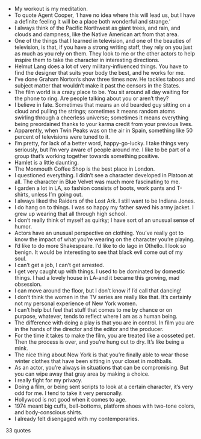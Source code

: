  - My workout is my meditation.
 - To quote Agent Cooper, ‘I have no idea where this will lead us, but I have a definite feeling it will be a place both wonderful and strange.’
 - I always think of the Pacific Northwest as giant trees, and rain, and clouds and dampness, like the Native American art from that area.
 - One of the things that I learned in television, and one of the beauties of television, is that, if you have a strong writing staff, they rely on you just as much as you rely on them. They look to me or the other actors to help inspire them to take the character in interesting directions.
 - Helmut Lang does a lot of very military-influenced things. You have to find the designer that suits your body the best, and he works for me.
 - I’ve done Graham Norton’s show three times now. He tackles taboos and subject matter that wouldn’t make it past the censors in the States.
 - The film world is a crazy place to be. You sit around all day waiting for the phone to ring. Are people talking about you or aren’t they?
 - I believe in fate. Sometimes that means an old bearded guy sitting on a cloud and pulling the strings; sometimes it means random atoms swirling through a cheerless universe; sometimes it means everything being preordained thanks to your karma credit from your previous lives.
 - Apparently, when Twin Peaks was on the air in Spain, something like 50 percent of televisions were tuned to it.
 - I’m pretty, for lack of a better word, happy-go-lucky. I take things very seriously, but I’m very aware of people around me. I like to be part of a group that’s working together towards something positive.
 - Hamlet is a little daunting.
 - The Monmouth Coffee Shop is the best place in London.
 - I questioned everything. I didn’t see a character developed in Platoon at all. The character in Blue Velvet was much more fascinating to me.
 - I garden a lot in LA, so fashion consists of boots, work pants and T-shirts, unless I’m going out.
 - I always liked the Raiders of the Lost Ark. I still want to be Indiana Jones.
 - I do hang on to things. I was so happy my father saved his army jacket. I grew up wearing that all through high school.
 - I don’t really think of myself as quirky; I have sort of an unusual sense of humor.
 - Actors have an unusual perspective on clothing. You’ve really got to know the impact of what you’re wearing on the character you’re playing.
 - I’d like to do more Shakespeare. I’d like to do Iago in Othello. I look so benign. It would be interesting to see that black evil come out of my soul.
 - I can’t get a job, I can’t get arrested.
 - I get very caught up with things. I used to be dominated by domestic things. I had a lovely house in LA-and it became this growing, mad obsession.
 - I can move around the floor, but I don’t know if I’d call that dancing!
 - I don’t think the women in the TV series are really like that. It’s certainly not my personal experience of New York women.
 - I can’t help but feel that stuff that comes to me by chance or on purpose, whatever, tends to reflect where I am as a human being.
 - The difference with doing a play is that you are in control. In film you are in the hands of the director and the editor and the producer.
 - For the time it takes to make the film, you are treated like a cosseted pet. Then the process is over, and you’re hung out to dry. It’s like being a mink.
 - The nice thing about New York is that you’re finally able to wear those winter clothes that have been sitting in your closet in mothballs.
 - As an actor, you’re always in situations that can be compromising. But you can wipe away that gray area by making a choice.
 - I really fight for my privacy.
 - Doing a film, or being sent scripts to look at a certain character, it’s very odd for me. I tend to take it very personally.
 - Hollywood is not good when it comes to age.
 - 1974 meant big cuffs, bell-bottoms, platform shoes with two-tone colors, and body-conscious shirts.
 - I already felt disengaged with my contemporaries.

33 quotes